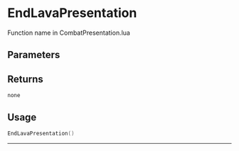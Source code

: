 # EndLavaPresentation

Function name in CombatPresentation.lua

## Parameters

## Returns

`none`

## Usage

```lua
EndLavaPresentation()
```

---
